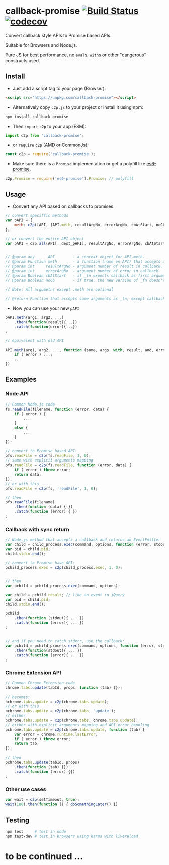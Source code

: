 # callback-promise [![Build Status](https://travis-ci.org/duzun/callback-promise.svg?branch=master)](https://travis-ci.org/duzun/callback-promise) [![codecov](https://codecov.io/gh/duzun/callback-promise/branch/master/graph/badge.svg)](https://codecov.io/gh/duzun/callback-promise)
Convert callback style APIs to Promise based APIs.

Suitable for Browsers and Node.js.

Pure JS for best performance, no `eval`s, `with`s or other "dangerous" constructs used.


## Install

- Just add a script tag to your page (Browser):
 
```html
<script src="https://unpkg.com/callback-promise"></script>
```

- Alternatively copy `c2p.js` to your project or install it using npm:
```sh
npm install callback-promise
```

- Then `import` `c2p` to your app (ESM):
```js
import c2p from 'callback-promise';
```

- or `require` `c2p` (AMD or CommonJs):
```js
const c2p = require('callback-promise');
```


- Make sure there is a `Promise` implementation or get a polyfill like [es6-promise](https://www.npmjs.com/package/es6-promise).

```js
c2p.Promise = require('es6-promise').Promise; // polyfill
```


## Usage

- Convert any API based on callbacks to promises

```js
// convert speciffic methods
var pAPI = {
    meth: c2p([API, ]API.meth, resultArgNo, errorArgNo, cbAtStart, noCb),
};

// or convert the entire API object
var pAPI = c2p.all(API[, dest_pAPI], resultArgNo, errorArgNo, cbAtStart, noCb);


// @param any      API        - a context object for API.meth.
// @param Function meth       - a function (name on API) that accepts a callback argument and optinally other arguments.
// @param int     resultArgNo - argument number of result in callback. If false, all arguments are considered the result.
// @param int     errorArgNo  - argument number of error in callback.
// @param Boolean cbAtStart   - if _fn expects callback as first argument, set this to true.
// @param Boolean noCb        - if true, the new version of _fn doesn't accept the callback argument.

// Note: All argumetns except .meth are optional

// @return Function that accepts same arguments as _fn, except callback, and returns a Promise
```

- Now you can use your new `pAPI`

```js
pAPI.meth(arg1, arg2, ...)
    .then(function(result){...})
    .catch(function(error){...})
;

// equivalent with old API

API.meth(arg1, arg2, ..., function (some, args, with, result, and, error){
    if ( error ) ...;
    ...
})
```


## Examples

### Node API

```js
// Common Node.js code
fs.readFile(filename, function (error, data) {
    if ( error ) {
        ...
    }
    else {
        ...
    }
});

// convert to Promise based API:
pfs.readFile = c2p(fs.readFile, 1, 0);
// same with explicit arguments mapping
pfs.readFile = c2p(fs.readFile, function (error, data) {
    if ( error ) throw error;
    return data;
});
// or with this
pfs.readFile = c2p(fs, 'readFile', 1, 0);

// then
pfs.readFile(filename)
    .then(function (data) { })
    .catch(function (error) { })
;
```

### Callback with sync return

```js
// Node.js method that accepts a callback and returns an EventEmitter
var child = child_process.exec(command, options, function (error, stdout, stderr){ ... });
var pid = child.pid;
child.stdin.end();

// convert to Promise base API:
pchild_process.exec = c2p(child_process.exec, 1, 0);


// then
var pchild = pchild_process.exec(command, options);

var child = pchild.result; // like an event in jQuery
var pid = child.pid;
child.stdin.end();

pchild
    .then(function (stdout){ ... })
    .catch(function (error){ ... })
;


// and if you need to catch stderr, use the callback:
var pchild = pchild_process.exec(command, options, function (error, stdout, stderr){ ... })
    .then(function(stdout){ ... })
    .catch(function (error){ ... })
;

```


### Chrome Extension API

```js
// Common Chrome Extension code
chrome.tabs.update(tabId, props, function (tab) {});

// becomes:
pchrome.tabs.update = c2p(chrome.tabs.update);
// or with this
pchrome.tabs.update = c2p(chrome.tabs, 'update');
// either
pchrome.tabs.update = c2p(chrome.tabs, chrome.tabs.update);
// either with explicit arguments mapping and API error handling
pchrome.tabs.update = c2p(chrome.tabs.update, function (tab) {
    var error = chrome.runtime.lastError;
    if ( error ) throw error;
    return tab;
});

// then
pchrome.tabs.update(tabId, props)
    .then(function (tab) {})
    .catch(function (error) {})
;
```


### Other use cases

```js
var wait = c2p(setTimeout, true);
wait(100).then(function () { doSomethingLater() })
```


## Testing

```sh
npm test     # test in node
npm test-dev # test in browsers using karma with livereload
```


# to be continued ...

